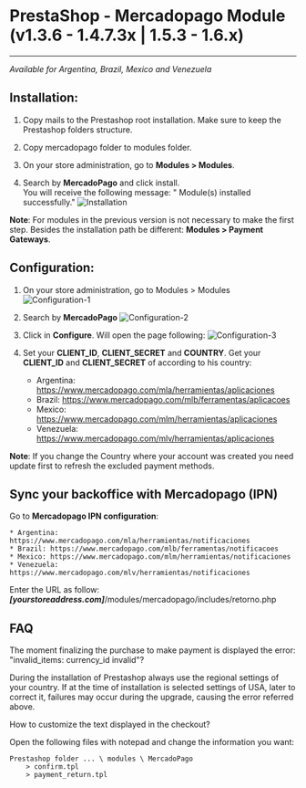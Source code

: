 # PrestaShop - Mercadopago Module (v1.3.6 - 1.4.7.3x | 1.5.3 -  1.6.x)

---
*Available for Argentina, Brazil, Mexico and Venezuela*

## Installation:

1. Copy mails to the Prestashop root installation. Make sure to keep the Prestashop folders structure.

2. Copy mercadopago folder to modules folder.

3. On your store administration, go to **Modules > Modules**.

4. Search by **MercadoPago** and click install. <br />
You will receive the following message: " Module(s) installed successfully."
	![Installation](https://raw.github.com/mercadopago/cart-prestashop/master/README.img/Installation.JPG)<br />


**Note**:  For modules in the previous version is not necessary to make the first step. Besides the installation path be different: **Modules > Payment Gateways**.

## Configuration:

1. On your store administration, go to Modules > Modules
	![Configuration-1](https://raw.github.com/mercadopago/cart-prestashop/master/README.img/Configuration-1.JPG)<br />

2. Search by **MercadoPago**
	![Configuration-2](https://raw.github.com/mercadopago/cart-prestashop/master/README.img/Configuration-2.JPG)<br />

3. Click in **Configure**. Will open the page following:
	![Configuration-3](https://raw.github.com/mercadopago/cart-prestashop/master/README.img/Configuration-3.JPG)<br />

4. Set your **CLIENT_ID**, **CLIENT_SECRET** and **COUNTRY**. 
Get your **CLIENT_ID** and **CLIENT_SECRET** of according to his country:

	* Argentina: https://www.mercadopago.com/mla/herramientas/aplicaciones
	* Brazil: https://www.mercadopago.com/mlb/ferramentas/aplicacoes
	* Mexico: https://www.mercadopago.com/mlm/herramientas/aplicaciones
	* Venezuela: https://www.mercadopago.com/mlv/herramientas/aplicaciones

**Note**:  If you change the Country where your account was created you need update first to refresh the excluded payment methods.

## Sync your backoffice with Mercadopago (IPN) 

Go to **Mercadopago IPN configuration**:

    * Argentina: https://www.mercadopago.com/mla/herramientas/notificaciones
    * Brazil: https://www.mercadopago.com/mlb/ferramentas/notificacoes
    * Mexico: https://www.mercadopago.com/mlm/herramientas/notificaciones
    * Venezuela: https://www.mercadopago.com/mlv/herramientas/notificaciones

Enter the URL as follow: ***[yourstoreaddress.com]***/modules/mercadopago/includes/retorno.php

## FAQ

The moment finalizing the purchase to make payment is displayed the error: "invalid_items: currency_id invalid"?
		
During the installation of Prestashop always use the regional settings of your country.
If at the time of installation is selected settings of USA, later to correct it, failures may occur during the upgrade, causing the error referred above.
	
How to customize the text displayed in the checkout?

Open the following files with notepad and change the information you want:

	Prestashop folder ... \ modules \ MercadoPago
		> confirm.tpl
		> payment_return.tpl
